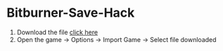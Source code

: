 # Bitburner-Save-Hack
1. Download the file [click here](https://github.com/NoNameoN-A/Bitburner-Save-Hack/releases/download/release/bitburner-save-hacked.json)
2. Open the game -> Options -> Import Game -> Select file downloaded
